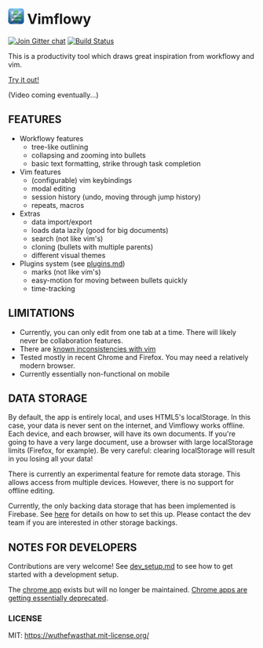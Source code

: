 # ![Vimflowy](/static/images/vimflowy-32.png?raw=true) Vimflowy

[![Join Gitter chat](https://badges.gitter.im/WuTheFWasThat/vimflowy.svg)](https://gitter.im/WuTheFWasThat/vimflowy)
[![Build Status](https://travis-ci.org/WuTheFWasThat/vimflowy.svg?branch=master)](https://travis-ci.org/WuTheFWasThat/vimflowy)

This is a productivity tool which draws great inspiration from workflowy and vim.

[Try it out!](https://vimflowy.bitballoon.com)

(Video coming eventually...)

## FEATURES ##

- Workflowy features
  - tree-like outlining
  - collapsing and zooming into bullets
  - basic text formatting, strike through task completion
- Vim features
  - (configurable) vim keybindings
  - modal editing
  - session history (undo, moving through jump history)
  - repeats, macros
- Extras
  - data import/export
  - loads data lazily (good for big documents)
  - search (not like vim's)
  - cloning (bullets with multiple parents)
  - different visual themes
- Plugins system (see [plugins.md](docs/plugins.md))
  - marks (not like vim's)
  - easy-motion for moving between bullets quickly
  - time-tracking

## LIMITATIONS ##

- Currently, you can only edit from one tab at a time.
  There will likely never be collaboration features.
- There are [known inconsistencies with vim](docs/vim_inconsistencies.md)
- Tested mostly in recent Chrome and Firefox.  You may need a relatively modern browser.
- Currently essentially non-functional on mobile

## DATA STORAGE ##

By default, the app is entirely local, and uses HTML5's localStorage.
In this case, your data is never sent on the internet,
and Vimflowy works offline.
Each device, and each browser, will have its own documents.
If you're going to have a very large document, use a browser with large localStorage limits (Firefox, for example).
Be very careful: clearing localStorage will result in you losing all your data!

There is currently an experimental feature for remote data storage.
This allows access from multiple devices.
However, there is no support for offline editing.

Currently, the only backing data storage that has been implemented is Firebase.
See [here](docs/storage/Firebase.md) for details on how to set this up.
Please contact the dev team if you are interested in other storage backings.

## NOTES FOR DEVELOPERS ##

Contributions are very welcome!
See [dev_setup.md](docs/dev_setup.md) to see how to get started with a development setup.

The [chrome app](https://chrome.google.com/webstore/detail/vimflowy/dkdhbejgjplkmbiglmjobppakgmiimei) exists but will no longer be maintained.
[Chrome apps are getting essentially deprecated](https://blog.chromium.org/2016/08/from-chrome-apps-to-web.html).

### LICENSE ###

MIT: https://wuthefwasthat.mit-license.org/
